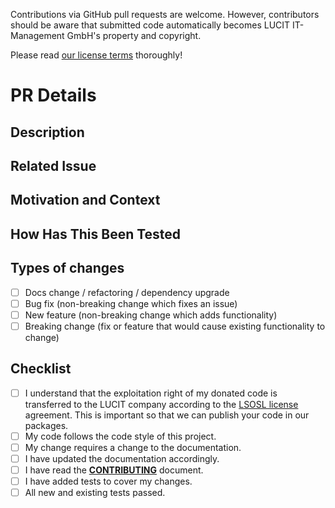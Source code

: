 Contributions via GitHub pull requests are welcome. However, contributors should be aware that submitted code
automatically becomes LUCIT IT-Management GmbH's property and copyright.

Please read [our license terms](https://github.com/oliver-zehentleitner/unicorn-binance-websocket-api/blob/master/LICENSE) 
thoroughly!

# PR Details

<!--- Provide a general summary of your changes in the Title above -->

## Description

<!--- Describe your changes in detail -->

## Related Issue

<!--- This project only accepts pull requests related to open issues -->
<!--- If suggesting a new feature or change, please discuss it in an issue first -->
<!--- If fixing a bug, there should be an issue describing it with steps to reproduce -->
<!--- Please link to the issue here: -->

## Motivation and Context

<!--- Why is this change required? What problem does it solve? -->

## How Has This Been Tested

<!--- Please describe in detail how you tested your changes. -->
<!--- Include details of your testing environment, and the tests you ran to -->
<!--- see how your change affects other areas of the code, etc. -->

## Types of changes

<!--- What types of changes does your code introduce? Put an `x` in all the boxes that apply: -->

- [ ] Docs change / refactoring / dependency upgrade
- [ ] Bug fix (non-breaking change which fixes an issue)
- [ ] New feature (non-breaking change which adds functionality)
- [ ] Breaking change (fix or feature that would cause existing functionality to change)

## Checklist

<!--- Go over all the following points, and put an `x` in all the boxes that apply. -->
<!--- If you're unsure about any of these, don't hesitate to ask. We're here to help! -->

- [ ] I understand that the exploitation right of my donated code is transferred to the LUCIT company according to the 
[LSOSL license](https://github.com/oliver-zehentleitner/unicorn-binance-websocket-api/blob/master/LICENSE) 
agreement. This is important so that we can publish your code in our packages.
- [ ] My code follows the code style of this project.
- [ ] My change requires a change to the documentation.
- [ ] I have updated the documentation accordingly.
- [ ] I have read the 
**[CONTRIBUTING](https://github.com/oliver-zehentleitner/unicorn-binance-websocket-api/blob/master/CONTRIBUTING.md)** 
document.
- [ ] I have added tests to cover my changes.
- [ ] All new and existing tests passed.
